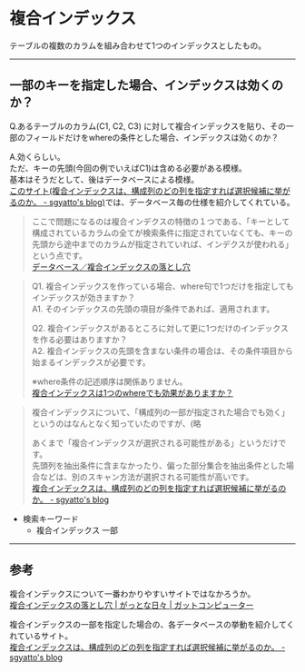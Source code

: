 # 複合インデックス

テーブルの複数のカラムを組み合わせて1つのインデックスとしたもの。  

---

## 一部のキーを指定した場合、インデックスは効くのか？

Q.あるテーブルのカラム(C1, C2, C3) に対して複合インデックスを貼り、その一部のフィールドだけをwhereの条件とした場合、インデックスは効くのか？  

A.効くらしい。  
ただ、キーの先頭(今回の例でいえばC1)は含める必要がある模様。  
基本はそうだとして、後はデータベースによる模様。  
[このサイト(複合インデックスは、構成列のどの列を指定すれば選択候補に挙がるのか。 - sgyatto's blog)](https://sgyatto.hatenablog.com/entry/2018/11/24/225938)では、データベース毎の仕様を紹介してくれている。  

>ここで問題になるのは複合インデクスの特徴の１つである、「キーとして構成されているカラムの全てが検索条件に指定されていなくても、キーの先頭から途中までのカラムが指定されていれば、インデクスが使われる」という点です。  
>[データベース／複合インデックスの落とし穴](https://www.gatc.jp/gat/it/it02dbindex.html)  

<!--  -->
>Q1. 複合インデックスを作っている場合、where句で1つだけを指定してもインデックスが効きますか？  
>A1. そのインデックスの先頭の項目が条件であれば、適用されます。  
>
>Q2. 複合インデックスがあるところに対して更に1つだけのインデックスを作る必要はありますか？  
>A2. 複合インデックスの先頭を含まない条件の場合は、その条件項目から始まるインデックスが必要です。  
>
>※where条件の記述順序は関係ありません。  
>[複合インデックスは1つのwhereでも効果がありますか？](https://teratail.com/questions/284051)  

<!--  -->
>複合インデックスについて、「構成列の一部が指定された場合でも効く」というのはなんとなく知っていたのですが、(略  
>
>あくまで「複合インデックスが選択される可能性がある」というだけです。  
>先頭列を抽出条件に含まなかったり、偏った部分集合を抽出条件とした場合などは、別のスキャン方法が選択される可能性が高いです。  
>[複合インデックスは、構成列のどの列を指定すれば選択候補に挙がるのか。 - sgyatto's blog](https://sgyatto.hatenablog.com/entry/2018/11/24/225938)  

- 検索キーワード  
  - 複合インデックス 一部  

---

## 参考

複合インデックスについて一番わかりやすいサイトではなかろうか。  
[複合インデックスの落とし穴 | がっとな日々 | ガットコンピューター](https://www.gatc.jp/gat/it/it02dbindex.html)  

複合インデックスの一部を指定した場合の、各データベースの挙動を紹介してくれているサイト。  
[複合インデックスは、構成列のどの列を指定すれば選択候補に挙がるのか。 - sgyatto's blog](https://sgyatto.hatenablog.com/entry/2018/11/24/225938)  
